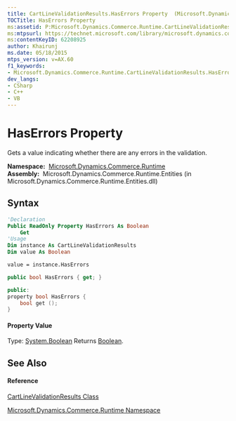 ```yaml
---
title: CartLineValidationResults.HasErrors Property  (Microsoft.Dynamics.Commerce.Runtime)
TOCTitle: HasErrors Property
ms:assetid: P:Microsoft.Dynamics.Commerce.Runtime.CartLineValidationResults.HasErrors
ms:mtpsurl: https://technet.microsoft.com/library/microsoft.dynamics.commerce.runtime.cartlinevalidationresults.haserrors(v=AX.60)
ms:contentKeyID: 62208925
author: Khairunj
ms.date: 05/18/2015
mtps_version: v=AX.60
f1_keywords:
- Microsoft.Dynamics.Commerce.Runtime.CartLineValidationResults.HasErrors
dev_langs:
- CSharp
- C++
- VB
---
```


# HasErrors Property

Gets a value indicating whether there are any errors in the validation.

**Namespace:**  [Microsoft.Dynamics.Commerce.Runtime](microsoft-dynamics-commerce-runtime-namespace.md)  
**Assembly:**  Microsoft.Dynamics.Commerce.Runtime.Entities (in Microsoft.Dynamics.Commerce.Runtime.Entities.dll)

## Syntax

``` vb
'Declaration
Public ReadOnly Property HasErrors As Boolean
    Get
'Usage
Dim instance As CartLineValidationResults
Dim value As Boolean

value = instance.HasErrors
```

``` csharp
public bool HasErrors { get; }
```

``` c++
public:
property bool HasErrors {
    bool get ();
}
```

#### Property Value

Type: [System.Boolean](https://technet.microsoft.com/library/a28wyd50\(v=ax.60\))  
Returns [Boolean](https://technet.microsoft.com/library/a28wyd50\(v=ax.60\)).  

## See Also

#### Reference

[CartLineValidationResults Class](cartlinevalidationresults-class-microsoft-dynamics-commerce-runtime.md)

[Microsoft.Dynamics.Commerce.Runtime Namespace](microsoft-dynamics-commerce-runtime-namespace.md)

